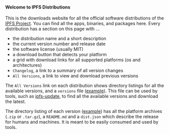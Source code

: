 #### Welcome to IPFS Distributions

This is the downloads website for all the official software distributions of the
[IPFS Project](https://ipfs.io). You can find all the apps, binaries, and
packages here. Every distribution has a section on this page with ...

* the distribution name and a short description
* the current version number and release date
* the software license (usually MIT)
* a download button that detects your platform
* a grid with download links for all supported platforms (os and architectures)
* `Changelog`, a link to a summary of all version changes
* `All Versions`, a link to view and download previous versions

The `All Versions` link on each distribution shows directory listings for all
the available versions, and a `versions` file
([example](http://dist.ipfs.io/go-ipfs/versions)). This file can be used by
tools, such as [ipfs-update](#ipfs-update), to find all the available versions
and download the latest.

The directory listing of each version
([example](http://dist.ipfs.io/go-ipfs/v0.3.11)) has all the platform archives
(`.zip` or `.tar.gz`), a `README.md` and a `dist.json` which describe the
release for humans and machines. It is meant to be easily consumed and used by
tools.

